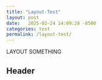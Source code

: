 ```yaml
---
title: "Layout-Test"
layout: post
date:   2025-02-24 14:09:28 -0500
categories: test
permalink: /layout-test/
---
```

LAYOUT
SOMETHING
## Header
